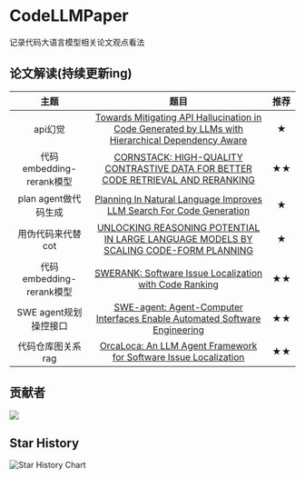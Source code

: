 # CodeLLMPaper
记录代码大语言模型相关论文观点看法


## 论文解读(持续更新ing)

|    主题     |                             题目                             | 推荐  |
| :---------: | :----------------------------------------------------------: | :---: |
|   api幻觉    | [Towards Mitigating API Hallucination in Code Generated by LLMs with Hierarchical Dependency Aware](./大语言模型生成api代码缓解解决方案/Towards%20Mitigating%20API%20Hallucination%20in%20Code%20Generated%20by%20LLMs%20with%20Hierarchical%20Dependency%20Aware.md) | ★ |
|   代码embedding-rerank模型    | [CORNSTACK: HIGH-QUALITY CONTRASTIVE DATA FOR BETTER CODE RETRIEVAL AND RERANKING](./代码嵌入高质量数据解决方案/CORNSTACK:%20HIGH-QUALITY%20CONTRASTIVE%20DATA%20FOR%20BETTER%20CODE%20RETRIEVAL%20AND%20RERANKING.md) | ★★ |
|   plan agent做代码生成    | [Planning In Natural Language Improves LLM Search For Code Generation](./plan%20agnet在代码生成任务中的解决方案/Planning%20In%20Natural%20Language%20Improves%20LLM%20Search%20For%20Code%20Generation.md) | ★ |
|   用伪代码来代替cot    | [UNLOCKING REASONING POTENTIAL IN LARGE LANGUAGE MODELS BY SCALING CODE-FORM PLANNING](./codeplan数据构造的解决方案/UNLOCKING%20REASONING%20POTENTIAL%20IN%20LARGE%20LANGUAGE%20MODELS%20BY%20SCALING%20CODE-FORM%20PLANNING.md) | ★ |
|   代码embedding-rerank模型    | [SWERANK: Software Issue Localization with Code Ranking](./SWERANK代码检索重排解决方案/paper.md) | ★★ |
|   SWE agent规划操控接口       | [SWE-agent: Agent-Computer Interfaces Enable Automated Software Engineering](./swe%20agent解决方案/paper.md)  | ★★ |
|   代码仓库图关系rag       | [OrcaLoca: An LLM Agent Framework for Software Issue Localization](./代码仓库图关系挖掘解决方案/paper.md)  | ★★ |



## 贡献者

<a href="https://github.com/XingYu-Zhong/CodeLLMPaper/graphs/contributors">
  <img src="https://contrib.rocks/image?repo=XingYu-Zhong/CodeLLMPaper" />
</a>



## Star History

<picture>
  <source
    media="(prefers-color-scheme: dark)"
    srcset="
      https://api.star-history.com/svg?repos=XingYu-Zhong/CodeLLMPaper&type=Date&theme=dark
    "
  />
  <source
    media="(prefers-color-scheme: light)"
    srcset="
      https://api.star-history.com/svg?repos=XingYu-Zhong/CodeLLMPaper&type=Date
    "
  />
  <img
    alt="Star History Chart"
    src="https://api.star-history.com/svg?repos=XingYu-Zhong/CodeLLMPaper&type=Date"
  />
</picture>